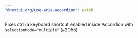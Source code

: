 ```yaml
---
"@nextui-org/use-aria-accordion": patch
---
```


Fixes ctrl+a keyboard shortcut enabled inside Accordion with `selectionMode="multiple"` (#2055)
